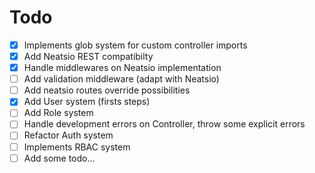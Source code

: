 # Todo

- [x] Implements glob system for custom controller imports
- [x] Add Neatsio REST compatibilty
- [x] Handle middlewares on Neatsio implementation
- [ ] Add validation middleware (adapt with Neatsio)
- [ ] Add neatsio routes override possibilities
- [x] Add User system (firsts steps)
- [ ] Add Role system
- [ ] Handle development errors on Controller, throw some explicit errors
- [ ] Refactor Auth system
- [ ] Implements RBAC system
- [ ] Add some todo...
